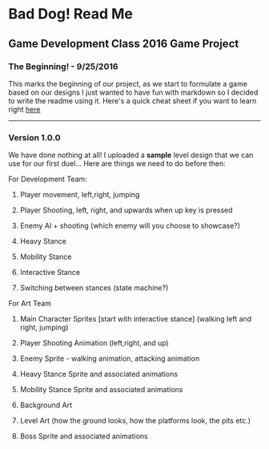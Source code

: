 # Bad Dog! Read Me 
## Game Development Class 2016 Game Project

### The Beginning! - 9/25/2016
This marks the beginning of our project, as we start to formulate a game based on our designs
I just wanted to have fun with markdown so I decided to write the readme using it. Here's a quick cheat sheet if you want to learn right [here](https://github.com/adam-p/markdown-here/wiki/Markdown-Cheatsheet)

---

### Version 1.0.0
We have done nothing at all! I uploaded a **sample** level design that we can use for our first duel... Here are things we need to do before then:

For Development Team:
1. Player movement, left,right, jumping
2. Player Shooting, left, right, and upwards when up key is pressed

3. Enemy AI + shooting (which enemy will you choose to showcase?)

4. Heavy Stance 
5. Mobility Stance
6. Interactive Stance

7. Switching between stances (state machine?)

For Art Team

1. Main Character Sprites [start with interactive stance] (walking left and right, jumping)
2. Player Shooting Animation (left,right, and up)

3. Enemy Sprite - walking animation, attacking animation

4. Heavy Stance Sprite and associated animations
5. Mobility Stance Sprite and associated animations

6. Background Art
7. Level Art (how the ground looks, how the platforms look, the pits etc.)

8. Boss Sprite and associated animations

